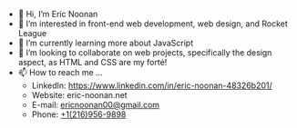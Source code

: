 - 👋 Hi, I’m Eric Noonan
- 👀 I’m interested in front-end web development, web design, and Rocket League
- 🌱 I’m currently learning more about JavaScript
- 💞️ I’m looking to collaborate on web projects, specifically the design aspect, as HTML and CSS are my forté!
- 📫 How to reach me ...
  * LinkedIn: https://www.linkedin.com/in/eric-noonan-48326b201/<br>
  * Website: eric-noonan.net
  * E-mail: <a href="email:ericnoonan00@gmail.com">ericnoonan00@gmail.com</a>
  * Phone: <a href="tel:+12169569898">+1(216)956-9898</a>
<!---
ericnoonan00/ericnoonan00 is a ✨ special ✨ repository because its `README.md` (this file) appears on your GitHub profile.
You can click the Preview link to take a look at your changes.
--->
